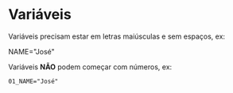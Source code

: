 # Variáveis

Variáveis precisam estar em letras maiúsculas e sem espaços, ex:

NAME="José"

Variáveis <b>NÃO</b> podem começar com números, ex:

`01_NAME="José"`
